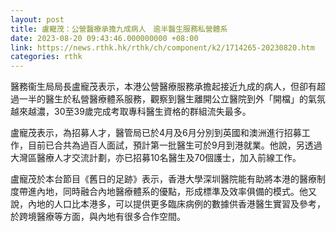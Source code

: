 ```yaml
---
layout: post
title: 盧寵茂：公營醫療承擔九成病人　逾半醫生服務私營體系
date: 2023-08-20 09:43:46.000000000 +08:00
link: https://news.rthk.hk/rthk/ch/component/k2/1714265-20230820.htm
categories: rthk
---
```


醫務衞生局局長盧寵茂表示，本港公營醫療服務承擔起接近九成的病人，但卻有超過一半的醫生於私營醫療體系服務，觀察到醫生離開公立醫院到外「開檔」的氣氛越來越濃，30至39歲完成考取專科醫生資格的群組流失最多。

盧寵茂表示，為招募人才，醫管局已於4月及6月分別到英國和澳洲進行招募工作，目前已合共為過百人面試，預計第一批醫生可於9月到港就業。他說，另透過大灣區醫療人才交流計劃，亦已招募10名醫生及70個護士，加入前線工作。

盧寵茂於本台節目《舊日的足跡》表示，香港大學深圳醫院能有助將本港的醫療制度帶進內地，同時融合內地醫療體系的優點，形成標準及效率俱備的模式。他又說，內地的人口比本港多，可以提供更多臨床病例的數據供香港醫生實習及參考，於跨境醫療等方面，與內地有很多合作空間。
